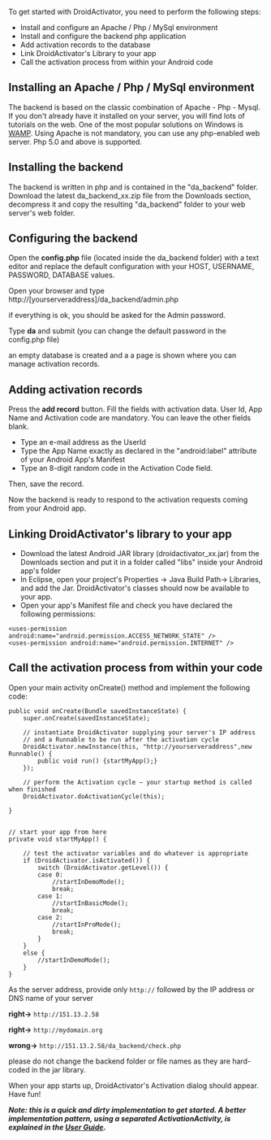 To get started with DroidActivator, you need to perform the following steps:
  * Install and configure an Apache / Php / MySql environment
  * Install and configure the backend php application
  * Add activation records to the database
  * Link DroidActivator's Library to your app
  * Call the activation process from within your Android code

## Installing an Apache / Php / MySql environment ##
The backend is based on the classic combination of Apache - Php - Mysql. If you don't already have it installed on your server, you will find lots of tutorials on the web. One of the most popular solutions on Windows is [WAMP](http://www.wampserver.com/). Using Apache is not mandatory, you can use any php-enabled web server. Php 5.0 and above is supported.

## Installing the backend ##
The backend is written in php and is contained in the "da\_backend" folder. Download the latest da\_backend\_xx.zip file from the Downloads section, decompress it and copy the resulting "da\_backend" folder to your web server's web folder.

## Configuring the backend ##
Open the **config.php** file (located inside the da\_backend folder) with a text editor and replace the default configuration with your HOST, USERNAME, PASSWORD, DATABASE values.

Open your browser and type http://[yourserveraddress]/da_backend/admin.php

if everything is ok, you should be asked for the Admin password.

Type <b>da</b> and submit (you can change the default password in the config.php file)

an empty database is created and a a page is shown where you can manage activation records.

## Adding activation records ##
Press the **add record** button. Fill the fields with activation data. User Id, App Name and Activation code are mandatory. You can leave the other fields blank.
  * Type an e-mail address as  the UserId
  * Type the App Name exactly as declared in the "android:label" attribute of your Android App's Manifest
  * Type an 8-digit random code in the Activation Code field.

Then, save the record.

Now the backend is ready to respond to the activation requests coming from your Android app.


## Linking DroidActivator's library to your app ##
  * Download the latest Android JAR library (droidactivator\_xx.jar) from the Downloads section and put it in a folder called "libs" inside your Android app's folder
  * In Eclipse, open your project's Properties -> Java Build Path-> Libraries, and add the Jar. DroidActivator's classes should now be available to your app.
  * Open your app's Manifest file and check you have declared the following permissions:

```
<uses-permission android:name="android.permission.ACCESS_NETWORK_STATE" />
<uses-permission android:name="android.permission.INTERNET" />
```


## Call the activation process from within your code ##


Open your main activity onCreate() method and implement the following code:

```
public void onCreate(Bundle savedInstanceState) {
	super.onCreate(savedInstanceState);
			
	// instantiate DroidActivator supplying your server's IP address 
	// and a Runnable to be run after the activation cycle
	DroidActivator.newInstance(this, "http://yourserveraddress",new Runnable() {	
		public void run() {startMyApp();}
	});

	// perform the Activation cycle – your startup method is called when finished
	DroidActivator.doActivationCycle(this);
		
}


// start your app from here
private void startMyApp() {

	// test the activator variables and do whatever is appropriate	
	if (DroidActivator.isActivated()) {
		switch (DroidActivator.getLevel()) {
		case 0:
			//startInDemoMode();
			break;
		case 1:
			//startInBasicMode();
			break;
		case 2:
			//startInProMode();
			break;
		}
	}
	else {
		//startInDemoMode();
	}
}
```

As the server address, provide only `http://` followed by the IP address or DNS name of your server

**right->** `http://151.13.2.58`

**right->** `http://mydomain.org`

**wrong->** `http://151.13.2.58/da_backend/check.php`

please do not change the backend folder or file names as they are hard-coded in the jar library.

When your app starts up, DroidActivator's Activation dialog should appear. Have fun!

_**Note: this is a quick and dirty implementation to get started. A better implementation pattern, using a separated ActivationActivity, is explained in the [User Guide](UserGuide#In_your_code.md).**_